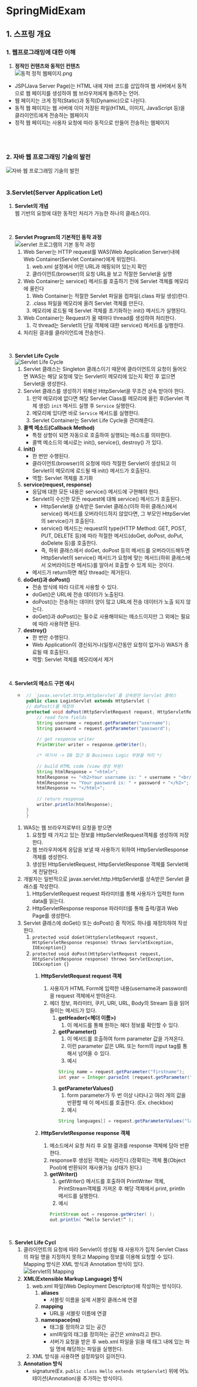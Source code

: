 # SpringMidExam
## 1. 스프링 개요
### 1. 웹프로그래밍에 대한 이해
1. **정적인 컨텐츠와 동적인 컨텐츠**<br>
  ![동적 정적 웹페이지.png](Img/동적%20정적%20웹페이지.png)
  - JSP(Java Server Page)는 HTML 내에 자바 코드를 삽입하여 웹 서버에서 동적으로 웹 페이지를 생성하여 웹 브라우저에게 돌려주는 언어.
  - 웹 페이지는 크게 정적(Static)과 동적(Dynamic)으로 나뉜다.
  - 동적 웹 페이지는 웹 서버에 이미 저장된 파일(HTML, 이미지, JavaScript 등)을 클라이언트에게 전송하는 웹페이지
  - 정적 웹 페이지는 사용자 요청에 따라 동적으로 만들어 전송하는 웹페이지
<br>
<br>

### 2. 자바 웹 프로그래밍 기술의 발전
![자바 웹 프로그래밍 기술의 발전](Img/java-webprograming-history.PNG)
<br>
<br>

### 3.Servlet(Server Application Let)
1. **Servlet의 개념**<br>
웹 기반의 요청에 대한 동적인 처리가 가능한 하나의 클래스이다.
<br>

2. **Servlet Program의 기본적인 동작 과정**<br>
![servlet 프로그램의 기본 동작 과정](Img/servlet-program.png)
   1. Web Server는 HTTP request를 WAS(Web Application Server)내에 Web Container(Servlet Container)에게 위임한다.
      1. web.xml 설정에서 어떤 URL과 매핑되어 있는지 확인
      2. 클라이언트(browser)의 요청 URL을 보고 적절한 Servlet을 실행
   2. Web Container는 service() 메서드를 호출하기 전에 Servlet 객체를 메모리에 올린다
      1. Web Container는 적절한 Servlet 파일을 컴파일(.class 파일 생성)한다.
      2. .class 파일을 메모리에 올려 Servlet 객체를 만든다.
      3. 메모리에 로드될 때 Servlet 객체를 초기화하는 init() 메서드가 실행된다.
   3. Web Container는 Request가 올 때마다 thread를 생성하여 처리한다.
      1. 각 thread는 Servlet의 단일 객체에 대한 service() 메서드를 실행한다.
   4. 처리된 결과를 클라이언트에 전송한다.
<br>

3. **Servlet Life Cycle**<br>
![Servlet Life Cycle](Img/servlet-life-cycle.png)
   1. Servlet 클래스는 Singleton 클래스이기 때문에 클라이언트의 요청이 들어오면 WAS는 해당 요청에 맞는 Servlet이 메모리에 있는지 확인 후 없으면 Servlet을 생성한다.
   2. Servlet 클래스를 생성하기 위해선 HttpServlet을 무조건 상속 받아야 한다.
      1. 만약 메모리에 없다면 해당 Servlet Class를 메모리에 올린 후(Servlet 객체 생성) `init` 메서드 실행 후 `Service` 실행한다.
      2. 메모리에 있다면 바로 `Service` 메서드를 실행한다.
      3. Servlet Container는 Servlet Life Cycle을 관리해준다.
   3. **콜백 메소드(Callback Method)**
      - 특정 상항이 되면 자동으로 호출하여 실행되는 메소드를 의미한다.
      - 콜백 메소드의 예시로는 init(), service(), destroy() 가 있다.
   4. **init()**
      - 한 번만 수행된다.
      - 클라이언트(browser)의 요청에 따라 적절한 Servlet이 생성되고 이 Servlet이 메모리에 로드될 때 init() 메서드가 호출된다.
      - 역할: Servlet 객체를 초기화
   5. **service(request, response)**
      - 응답에 대한 모든 내용은 service() 메서드에 구현해야 한다.
      - Servlet이 수신한 모든 request에 대해 service() 메서드가 호출된다.
        - HttpServlet을 상속받은 Servlet 클래스(이하 하위 클래스)에서 service() 메서드를 오버라이드하지 않았다면, 그 부모인 HttpServlet의 service()가 호출된다.
        - service() 메서드는 request의 type(HTTP Method: GET, POST, PUT, DELETE 등)에 따라 적절한 메서드(doGet, doPost, doPut, doDelete 등)를 호출한다.
        - 즉, 하위 클래스에서 doGet, doPost 등의 메서드를 오버라이드해두면 HttpServlet의 service() 메서드가 요청에 맞는 메서드(하위 클래스에서 오버라이드한 메서드)를 알아서 호출할 수 있게 되는 것이다.
      - 메서드가 return하면 해당 thread는 제거된다.
   6. **doGet()과 doPost()**
      - 전송 방식에 따라 다르게 사용할 수 있다.
      - doGet()은 URL에 전송 데이터가 노출된다.
      - doPost()는 전송하는 데이터 양이 많고 URL에 전송 데이터가 노출 되지 않는다.
      - doGet()과 doPost()는 필수로 사용해야되는 메소드이지만 그 외에는 필요에 따라 사용하면 된다.
   7. **destroy()**
      - 한 번만 수행된다.
      - Web Application이 갱신되거나(일정시간동안 요청이 없거나) WAS가 종료될 때 호출된다.
      - 역할: Servlet 객체를 메모리에서 제거
<br>

4. **Servlet의 메소드 구현 예시**
   - ``` java
      // `javax.servlet.http.HttpServlet`를 상속받은 Servlet 클래스
      public class LoginServlet extends HttpServlet {
      // doPost()를 재정의 
      protected void doPost(HttpServletRequest request, HttpServletResponse response) throws ServletException, IOException {
          // read form fields
          String username = request.getParameter("username");
          String password = request.getParameter("password");
          
          // get response writer
          PrintWriter writer = response.getWriter();

          /* 여기서 -> DB 접근 등 Business Logic 부분을 처리 */
          
          // build HTML code (view 생성 부분)
          String htmlResponse = "<html>";
          htmlResponse += "<h2>Your username is: " + username + "<br/>";      
          htmlResponse += "Your password is: " + password + "</h2>";    
          htmlResponse += "</html>";	
          
          // return response
          writer.println(htmlResponse);         
      }
      }
      ```
   1. WAS는 웹 브라우저로부터 요청을 받으면
       1. 요청할 때 가지고 있는 정보를 HttpServletRequest객체를 생성하여 저장한다.
       2. 웹 브라우저에게 응답을 보낼 때 사용하기 위하여 HttpServletResponse객체를 생성한다.
       3. 생성된 HttpServletRequest, HttpServletResponse 객체를 Servlet에게 전달한다.
   2. 개발자는 일반적으로 javax.servlet.http.HttpServlet를 상속받은 Servlet 클래스를 작성한다.
       1. HttpServletRequest request 파라미터를 통해 사용자가 입력한 form data를 읽는다.
       2. HttpServletResponse response 파라미터를 통해 출력/결과 Web Page를 생성한다.
   3. Servlet 클래스에 doGet() 또는 doPost() 중 적어도 하나를 재정의하여 작성한다.
      1. `protected void doGet(HttpServletRequest request, HttpServletResponse response) throws ServletException, IOException{}`
      2. `protected void doPost(HttpServletRequest request, HttpServletResponse response) throws ServletException, IOException {}`
         1. **HttpServletRequest request 객체**
            1. 사용자가 HTML Form에 입력한 내용(username과 password)을 request 객체에서 받아온다.
            2. 헤더 정보, 파라미터, 쿠키, URI, URL, Body의 Stream 등을 읽어 들이는 메서드가 있다.
               1. **getHeader(<헤더 이름>)**
                  1. 이 메서드를 통해 원하는 헤더 정보를 확인할 수 있다.
               2. **getParameter()**
                  1. 이 메서드를 호출하여 form parameter 값을 가져온다.
                  2. 이런 parameter 값은 URL 또는 form의 input tag를 통해서 넘어올 수 있다.
                  3. 예시
                  ``` java
                  String name = request.getParameter("firstname");
                  int year = Integer.parseInt (request.getParameter("year"));
                  ```
               3. **getParameterValues()**
                  1. form parameter가 두 번 이상 나타나고 여러 개의 값을 반환할 때 이 메서드를 호출한다. (Ex. checkbox)
                  2. 예시
                  ```java
                  String languages[] = request.getParameterValues("language");
                  ```

         2. **HttpServletResponse response 객체**
            1. 메소드에서 요청 처리 후 요철 결과를 response 객체에 담아 반환한다.
            2. response후 생성된 객체는 사라진다.(정확히는 객체 풀(Object Pool)에 반환되어 재사용가능 상태가 된다.)
            3. **getWriter()**
               1. getWriter() 메서드를 호출하여 PrintWriter 객체, PrintStream객체를 가져온 후 해당 객체에서 print, println 메서드를 실행한다.
               2. 예시
               ```java
               PrintStream out = response.getWriter( );
               out.println( “Hello Servlet!” );
               ```
<br>

5. **Servlet Life Cycl**
   1. 클라이언트의 요청에 따라 Servlet이 생성될 때 사용자가 집적 Servlet Class의 파일 명을 지정하지 못하고 Mapping 정보를 이용해 요청할 수 있다. Mapping 방식은 XML 방식과 Annotation 방식이 있다.<br>
   ![Servlet의 Mapping](Img/servlet-annotations.png)
   2. **XML(Extensible Markup Language) 방식**
      1. web.xml 파일(Web Deployment Descriptor)에 작성하는 방식이다.
         1. **aliases**
            - 서블릿 이름을 실제 서블릿 클래스에 연결
         2. **mapping**
            - URL을 서블릿 이름에 연결
         3. **namespace(ns)**
            - 태그를 정의하고 있는 공간
            - xml파일의 태그를 정의하는 공간은 xmlns라고 한다.
            - 서버가 요청을 받은 후 web.xml 파일을 읽을 때 <welcom-file>태그 내에 있는 파일 명에 해당하는 파일을 실행한다.
      2. XML 방식을 사용하면 설정파일이 길어진다.
   3. **Annotation 방식**
      - signature(Ex. `public class Hello extends HttpServlet`) 위에 어노테이션(Annotation)을 추가하는 방식이다.